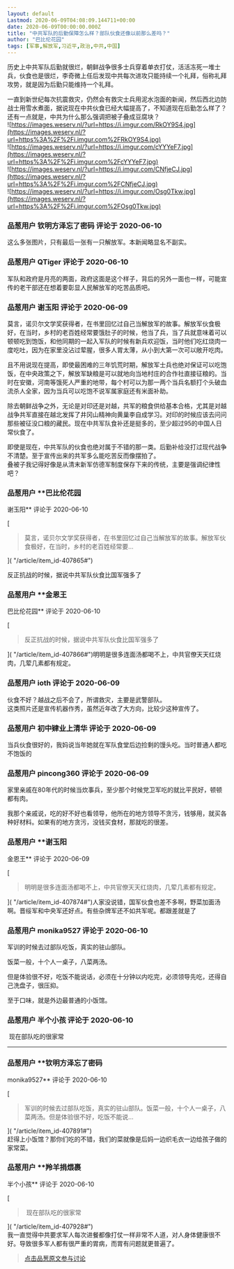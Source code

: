 ```yaml
---
layout: default
Lastmod: 2020-06-09T04:08:09.144711+00:00
date: 2020-06-09T00:00:00.000Z
title: "中共军队的后勤保障怎么样？部队伙食还像以前那么差吗？"
author: "巴比伦花园"
tags: [军事,解放军,习近平,政治,中共,中国]
---
```


历史上中共军队后勤就很烂，朝鲜战争很多士兵穿着单衣打仗，活活冻死一堆士兵，伙食也是很烂，李奇微上任后发现中共每次进攻只能持续一个礼拜，俗称礼拜攻势，就是因为后勤只能维持一个礼拜。  
  
一直到新世纪每次抗震救灾，仍然会有救灾士兵用泥水泡面的新闻，然后西北边防战士用雪水煮面，据说现在中共伙食已经大幅提高了，不知道现在后勤怎么样了？还有一点就是，中共为什么那么强调把被子叠成豆腐块？  
![https://images.weserv.nl/?url=https://i.imgur.com/RkOY9S4.jpg](https://images.weserv.nl/?url=https%3A%2F%2Fi.imgur.com%2FRkOY9S4.jpg)  
![https://images.weserv.nl/?url=https://i.imgur.com/cYYYeF7.jpg](https://images.weserv.nl/?url=https%3A%2F%2Fi.imgur.com%2FcYYYeF7.jpg)  
![https://images.weserv.nl/?url=https://i.imgur.com/CNfjeCJ.jpg](https://images.weserv.nl/?url=https%3A%2F%2Fi.imgur.com%2FCNfjeCJ.jpg)  
![https://images.weserv.nl/?url=https://i.imgur.com/Osg0Tkw.jpg](https://images.weserv.nl/?url=https%3A%2F%2Fi.imgur.com%2FOsg0Tkw.jpg)

            
### 品葱用户 **钦明方泽忘了密码** 评论于 2020-06-10
        
这么多张图片，只有最后一张有一只解放军。本新闻略显名不副实。
        


            
### 品葱用户 **QTiger** 评论于 2020-06-10
        
军队和政府是月亮的两面，政府这面是这个样子，背后的另外一面也一样，可能宣传的老干部还在想着要彰显人民解放军的吃苦品质吧。
        


            
### 品葱用户 **谢玉阳** 评论于 2020-06-09
        
莫言，诺贝尔文学奖获得者，在书里回忆过自己当解放军的故事。解放军伙食极好，在当时，乡村的老百姓经常要饿肚子的时候，他当了兵，当了兵就意味着可以顿顿吃到饱饭，和他同期的一起入军队的时候有新兵欢迎饭，当时他们吃红烧肉一度吃吐，因为在家里没沾过荤腥，很多人胃太薄，从小到大第一次可以敞开吃肉。  
  
且不用说现在提高，即使最困难的三年饥荒时期，解放军士兵也绝对保证可以吃饱饭，在中央政策之下，解放军缺粮是可以就地向当地村庄的合作社直接征粮的。当时在安徽，河南等饿死人严重的地带，每个村可以为那一两个当兵名额打个头破血流杀人全家，因为当兵可以吃饱不说军属家庭还有米面补助。  
  
除去朝鲜战争之外，无论是对印还是对越，共军的粮食供给基本合格，尤其是对越战争共军直接在越北发挥了井冈山精神向黄巢李自成学习。对印的时候应该去问问那些被征没口粮的藏民。现在中共军队食补还是挺多的，至少超过95的中国人日常伙食了。  
  
即使是现在，中共军队的伙食也绝对属于不错的那一类。后勤补给没打过现代战争不清楚。至于宣传出来的共军多么能吃苦反而像摆拍了。  
叠被子我记得好像是从清末新军仿德军制度保存下来的传统，主要是强调纪律性吧？
        


            
### 品葱用户 **巴比伦花园 
谢玉阳** 评论于 2020-06-10
        
[

> 莫言，诺贝尔文学奖获得者，在书里回忆过自己当解放军的故事。解放军伙食极好，在当时，乡村的老百姓经常要...

]( "/article/item_id-407865#")  
  
反正抗战的时候，据说中共军队伙食比国军强多了
        


            
### 品葱用户 **金恩王 
巴比伦花园** 评论于 2020-06-10
        
[

> 反正抗战的时候，据说中共军队伙食比国军强多了

]( "/article/item_id-407866#")明明是很多连面汤都喝不上，中共官僚天天红烧肉，几荤几素都有规定。
        


            
### 品葱用户 **ioth** 评论于 2020-06-09
        
伙食不好？越战之后不会了，所谓救灾，主要是武警部队。  
这类照片还是宣传机器作秀，虽然近年改了大方向，比较少这种宣传了。
        


            
### 品葱用户 **初中肄业上清华** 评论于 2020-06-09
        
当兵伙食很好的，我妈说当年她就在军队食堂后边捡剩的馒头吃。当时普通人都吃不饱饭的
        


            
### 品葱用户 **pincong360** 评论于 2020-06-09
        
家里亲戚在80年代的时候当炊事兵，至少那个时候党卫军吃的就比平民好，顿顿都有肉。  
  
我那个亲戚说，吃的好不好也看领导，他所在的地方领导不贪污，钱够用，就买各种好材料。如果有的地方贪污，没钱买食材，那就吃的很差。
        


            
### 品葱用户 **谢玉阳 
金恩王** 评论于 2020-06-09
        
[

> 明明是很多连面汤都喝不上，中共官僚天天红烧肉，几荤几素都有规定。

]( "/article/item_id-407874#")人家没说错，国军伙食也差不多啊，野菜加面汤啊。晋绥军和中央军还好点。有些杂牌军还不如共军呢。都跟差就是了
        


            
### 品葱用户 **monika9527** 评论于 2020-06-10
        
军训的时候去过部队吃饭，真实的驻山部队。  
  
饭菜一般，十个人一桌子，八菜两汤。  
  
但是体验很不好，吃饭不能说话，必须在十分钟以内吃完，必须领导先吃，还得自己洗盘子，很压抑。  
  
至于口味，就是外边最普通的小饭馆。
        


            
### 品葱用户 **半个小孩** 评论于 2020-06-10
        
 现在部队吃的很家常  

* * *
        


            
### 品葱用户 **钦明方泽忘了密码 
monika9527** 评论于 2020-06-10
        
[

> 军训的时候去过部队吃饭，真实的驻山部队。饭菜一般，十个人一桌子，八菜两汤。但是体验很不好，吃饭不能说...

]( "/article/item_id-407891#")  
赶得上小饭馆？那你们吃的不错，我们的菜就像是后妈一边织毛衣一边给孩子做的家常菜。
        


            
### 品葱用户 **羚羊捐煨裹 
半个小孩** 评论于 2020-06-10
        
[

>  现在部队吃的很家常

]( "/article/item_id-407928#")  
我一直觉得中共要求军人每次进餐都像打仗一样非常不人道，对人身体健康很不好。导致很多军人都有很严重的胃病，而胃有问题就更普遍了。
        






> [点击品葱原文参与讨论](https://pincong.rocks/article/20191)

